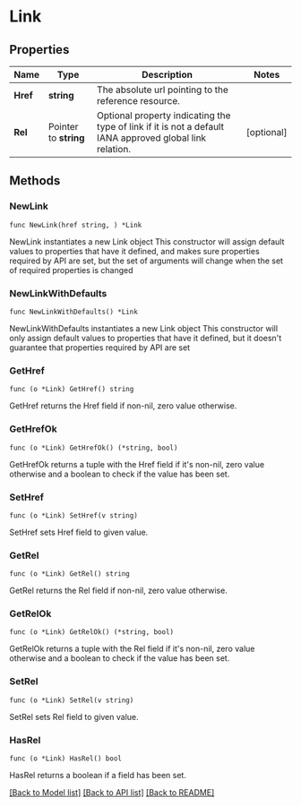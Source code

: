 # Link

## Properties

Name | Type | Description | Notes
------------ | ------------- | ------------- | -------------
**Href** | **string** | The absolute url pointing to the reference resource. | 
**Rel** | Pointer to **string** | Optional property indicating the type of link if it is not a default IANA approved global link relation. | [optional] 

## Methods

### NewLink

`func NewLink(href string, ) *Link`

NewLink instantiates a new Link object
This constructor will assign default values to properties that have it defined,
and makes sure properties required by API are set, but the set of arguments
will change when the set of required properties is changed

### NewLinkWithDefaults

`func NewLinkWithDefaults() *Link`

NewLinkWithDefaults instantiates a new Link object
This constructor will only assign default values to properties that have it defined,
but it doesn't guarantee that properties required by API are set

### GetHref

`func (o *Link) GetHref() string`

GetHref returns the Href field if non-nil, zero value otherwise.

### GetHrefOk

`func (o *Link) GetHrefOk() (*string, bool)`

GetHrefOk returns a tuple with the Href field if it's non-nil, zero value otherwise
and a boolean to check if the value has been set.

### SetHref

`func (o *Link) SetHref(v string)`

SetHref sets Href field to given value.


### GetRel

`func (o *Link) GetRel() string`

GetRel returns the Rel field if non-nil, zero value otherwise.

### GetRelOk

`func (o *Link) GetRelOk() (*string, bool)`

GetRelOk returns a tuple with the Rel field if it's non-nil, zero value otherwise
and a boolean to check if the value has been set.

### SetRel

`func (o *Link) SetRel(v string)`

SetRel sets Rel field to given value.

### HasRel

`func (o *Link) HasRel() bool`

HasRel returns a boolean if a field has been set.


[[Back to Model list]](./README.md#documentation-for-models) [[Back to API list]](./README.md#documentation-for-api-endpoints) [[Back to README]](./README.md)


